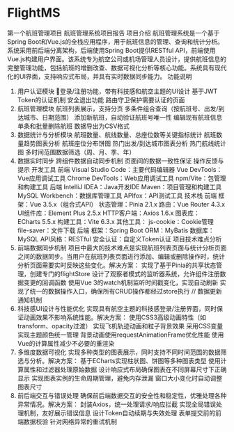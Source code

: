 # FlightMS
第一个航班管理项目
航班管理系统项目报告
项目介绍
航班管理系统是一个基于Spring Boot和Vue.js的全栈应用程序，用于航班信息的管理、查询和统计分析。系统采用前后端分离架构，后端使用Spring Boot提供RESTful API，前端使用Vue.js构建用户界面。该系统专为航空公司或机场管理人员设计，提供航班信息的完整管理功能，包括航班的增删改查、数据可视化分析等核心功能。系统具有现代化的UI界面，支持响应式布局，并具有实时数据同步能力。
功能说明
1. 用户认证模块
登录/注册功能，带有科技感和航空主题的UI设计
基于JWT Token的认证机制
安全退出功能
路由守卫保护需要认证的页面
2. 航班管理模块
航班列表展示，支持分页
多条件组合查询（按航班号、出发/到达城市、日期范围）
添加新航班，自动验证航班号唯一性
编辑现有航班信息
单条和批量删除航班
数据导出为CSV格式
3. 数据统计与分析模块
航班数量、航线数量、总座位数等关键指标统计
航班数量趋势图表分析
航班座位分布饼图
热门出发/到达城市图表分析
热门航线统计图
多时间范围数据筛选（周、月、季、年）
4. 数据实时同步
跨组件数据自动同步机制
页面间的数据一致性保证
操作反馈与提示
开发工具
前端
Visual Studio Code：主要代码编辑器
Vue DevTools：Vue应用调试工具
Chrome DevTools：Web应用调试工具
npm/Vite：包管理和构建工具
后端
IntelliJ IDEA：Java开发IDE
Maven：项目管理和构建工具
MySQL Workbench：数据库管理工具
APIfox：API测试工具
技术栈
前端
框架：Vue 3.5.x（组合式API）
状态管理：Pinia 2.1.x
路由：Vue Router 4.3.x
UI组件库：Element Plus 2.5.x
HTTP客户端：Axios 1.6.x
图表库：ECharts 5.5.x
构建工具：Vite 6.3.x
其他工具：
js-cookie：Cookie管理
file-saver：文件下载
后端
框架：Spring Boot
ORM：MyBatis
数据库：MySQL
API风格：RESTful
安全认证：自定义Token认证
项目技术难点分析
1. 前端数据同步机制
项目中最大的技术难点是实现航班列表页面与统计分析页面之间的数据同步。当用户在航班列表页面进行添加、编辑或删除操作时，统计分析页面需要实时反映这些变化。解决方案：
实现了基于Pinia的共享状态管理，创建专门的flightStore
设计了观察者模式的监听器系统，允许组件注册数据变更的回调函数
使用Vue 3的watch机制监听时间戳变化，实现自动刷新
实现了统一的数据操作入口，确保所有CRUD操作都经过store执行
// 数据更新通知机制
2. 科技感UI设计与性能优化
实现具有航空主题的科技感登录/注册界面，同时保证动画效果不影响系统性能。解决方案：
使用CSS3高级动画特性（如transform、opacity过渡）
实现飞机轨迹动画和粒子背景效果
采用CSS变量实现主题颜色统一管理
背景动画使用requestAnimationFrame优化性能
使用Vue的计算属性减少不必要的重渲染
3. 多维度数据可视化
实现多种类型的图表展示，同时支持不同时间范围的数据筛选与分析。解决方案：
基于ECharts实现柱状图、饼图等多种图表类型
使用计算属性和过滤器处理原始数据
设计响应式布局确保图表在不同屏幕尺寸下正确显示
实现图表实例的生命周期管理，避免内存泄漏
窗口大小变化时自动调整图表尺寸
4. 前后端交互与错误处理
确保前后端数据交互的安全性和稳定性，优雅处理各种异常情况。解决方案：
封装Axios，统一处理请求/响应拦截
实现全局错误处理机制，友好展示错误信息
设计Token自动续期与失效处理
表单提交前的前端数据校验
针对网络异常的重试机制
